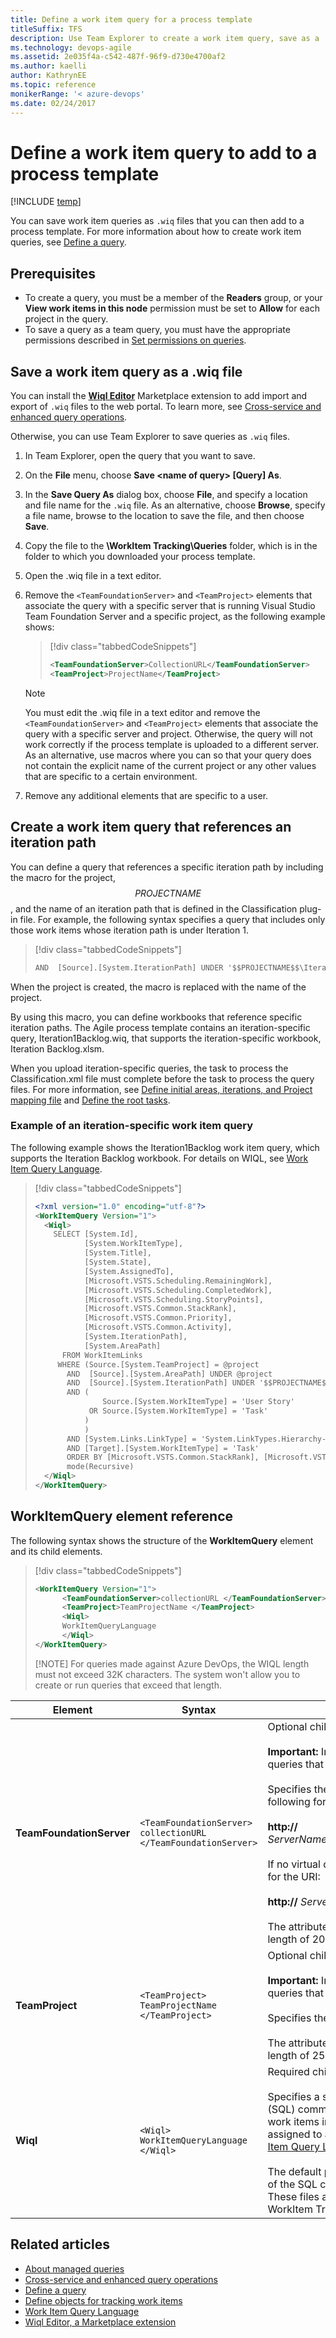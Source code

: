 ```yaml
---
title: Define a work item query for a process template
titleSuffix: TFS
description: Use Team Explorer to create a work item query, save as a .wiq file, and add to a process template 
ms.technology: devops-agile
ms.assetid: 2e035f4a-c542-487f-96f9-d730e4700af2
ms.author: kaelli
author: KathrynEE
ms.topic: reference
monikerRange: '< azure-devops' 
ms.date: 02/24/2017
---
```


# Define a work item query to add to a process template

[!INCLUDE [temp](../../includes/customization-phase-0-and-1-plus-version-header.md)]

<a name="top"></a> 

You can save work item queries as `.wiq` files that you can then add to a process template. For more information about how to create work item queries, see [Define a query](../../boards/queries/using-queries.md).  
  
## Prerequisites
  
- To create a query, you must be a member of the **Readers** group, or your **View work items in this node** permission must be set to **Allow** for each project in the query.   
- To save a query as a team query, you must have the appropriate permissions described in [Set permissions on queries](../../boards/queries/set-query-permissions.md).  
  
<a name="create"></a> 

## Save a work item query as a .wiq file  

You can install the [**Wiql Editor**](https://marketplace.visualstudio.com/items?itemName=ottostreifel.wiql-editor) Marketplace extension to add import and export of `.wiq` files to the web portal. To learn more, see [Cross-service and enhanced query operations](../../boards/queries/query-support-integration-cross-service-extensions.md).

Otherwise, you can use Team Explorer to save queries as `.wiq` files.  
  
1. In Team Explorer, open the query that you want to save.  
2. On the **File** menu, choose **Save \<name of query> [Query] As**.  
3. In the **Save Query As** dialog box, choose **File**, and specify a location and file name for the `.wiq` file. As an alternative, choose **Browse**, specify a file name, browse to the location to save the file, and then choose **Save**.  
4. Copy the file to the **\WorkItem Tracking\Queries** folder, which is in the folder to which you downloaded your process template.  
5. Open the .wiq file in a text editor.  
6. Remove the `<TeamFoundationServer>` and `<TeamProject>` elements that associate the query with a specific server that is running Visual Studio Team Foundation Server and a specific project, as the following example shows:  
  
   > [!div class="tabbedCodeSnippets"]
   > ```XML 
   > <TeamFoundationServer>CollectionURL</TeamFoundationServer>  
   > <TeamProject>ProjectName</TeamProject>  
   > ```  

   > [!NOTE]
   >  You must edit the .wiq file in a text editor and remove the `<TeamFoundationServer>` and `<TeamProject>` elements that associate the query with a specific server and project. Otherwise, the query will not work correctly if the process template is uploaded to a different server. As an alternative, use macros where you can so that your query does not contain the explicit name of the current project or any other values that are specific to a certain environment.  
  
7. Remove any additional elements that are specific to a user.  
  

<a name="path"></a> 

##  Create a work item query that references an iteration path  

 You can define a query that references a specific iteration path by including the macro for the project, $$PROJECTNAME$$, and the name of an iteration path that is defined in the Classification plug-in file. For example, the following syntax specifies a query that includes only those work items whose iteration path is under Iteration 1.  
  
> [!div class="tabbedCodeSnippets"]
> ```XML 
> AND  [Source].[System.IterationPath] UNDER '$$PROJECTNAME$$\Iteration 1'  
> ```  
  
 When the project is created, the macro is replaced with the name of the project.  
  
 By using this macro, you can define workbooks that reference specific iteration paths. The Agile process template contains an iteration-specific query, Iteration1Backlog.wiq, that supports the iteration-specific workbook, Iteration Backlog.xlsm.  
  
 When you upload iteration-specific queries, the task to process the Classification.xml file must complete before the task to process the query files. For more information, see [Define initial areas, iterations, and Project mapping file](define-classification-plug-in.md) and [Define the root tasks](define-root-tasks-process-template-plug-in.md).  
  
<a name="iterationspecific"></a> 

###  Example of an iteration-specific work item query  

 The following example shows the Iteration1Backlog work item query, which supports the Iteration Backlog workbook. For details on WIQL, see [Work Item Query Language](../../boards/queries/wiql-syntax.md).
  
> [!div class="tabbedCodeSnippets"]
> ```XML
> <?xml version="1.0" encoding="utf-8"?>  
> <WorkItemQuery Version="1">  
>   <Wiql>  
>     SELECT [System.Id],  
>            [System.WorkItemType],  
>            [System.Title],  
>            [System.State],  
>            [System.AssignedTo],  
>            [Microsoft.VSTS.Scheduling.RemainingWork],  
>            [Microsoft.VSTS.Scheduling.CompletedWork],  
>            [Microsoft.VSTS.Scheduling.StoryPoints],  
>            [Microsoft.VSTS.Common.StackRank],  
>            [Microsoft.VSTS.Common.Priority],  
>            [Microsoft.VSTS.Common.Activity],  
>            [System.IterationPath],  
>            [System.AreaPath]  
>       FROM WorkItemLinks  
>      WHERE (Source.[System.TeamProject] = @project   
>        AND  [Source].[System.AreaPath] UNDER @project  
>        AND  [Source].[System.IterationPath] UNDER '$$PROJECTNAME$$\Iteration 1'  
>        AND (  
>                Source.[System.WorkItemType] = 'User Story'   
>             OR Source.[System.WorkItemType] = 'Task'  
>            )  
>            )  
>        AND [System.Links.LinkType] = 'System.LinkTypes.Hierarchy-Forward'  
>        AND [Target].[System.WorkItemType] = 'Task'  
>        ORDER BY [Microsoft.VSTS.Common.StackRank], [Microsoft.VSTS.Common.Priority]  
>        mode(Recursive)  
>   </Wiql>  
> </WorkItemQuery>  
> ```  
  
<a name="elements"></a> 

## WorkItemQuery element reference  

 The following syntax shows the structure of the **WorkItemQuery** element and its child elements.  
  
> [!div class="tabbedCodeSnippets"]
> ```XML 
> <WorkItemQuery Version="1">  
>       <TeamFoundationServer>collectionURL </TeamFoundationServer>  
>       <TeamProject>TeamProjectName </TeamProject>  
>       <Wiql>  
>       WorkItemQueryLanguage  
>       </Wiql>  
> </WorkItemQuery>  
> ```  
> 
> [!NOTE]
> For queries made against Azure DevOps, the WIQL length must not exceed 32K characters. The system won't allow you to create or run queries that exceed that length.   

|Element|Syntax|Description|  
|-------------|------------|-----------------|  
|**TeamFoundationServer**|`<TeamFoundationServer>`<br />      `collectionURL`<br /> `</TeamFoundationServer>`|Optional child element of **WorkItemQuery**.<br /><br /> **Important:** In general, you remove this element from queries that you add to process templates.<br /><br /> Specifies the URI of the project collection in the following format:<br /><br /> **http://** *ServerName:Port/VirtualDirectoryName/CollectionName*<br /><br /> If no virtual directory is used, use the following format for the URI:<br /><br /> **http://** *ServerName:Port/CollectionName*<br /><br /> The attribute type is **ServerNameType** with a maximum length of 2047.|  
|**TeamProject**|`<TeamProject>`<br />      `TeamProjectName`<br /> `</TeamProject>`|Optional child element of **WorkItemQuery**.<br /><br /> **Important:** In general, you remove this element from queries that you add to process templates.<br /><br /> Specifies the project against which to run the query.<br /><br /> The attribute type is **ProjectNameType** with a maximum length of 255 characters.|  
|**Wiql**|`<Wiql>`<br />      `WorkItemQueryLanguage`<br /> `</Wiql>`|Required child element of **WorkItemQuery**.<br /><br /> Specifies a sequence of Structured Query Language (SQL) commands that act as filter criteria to find a set of work items in a project and return the values that are assigned to a set number of fields. For details, see [Work Item Query Language](../../boards/queries/wiql-syntax.md). <br /><br /> The default process templates provide several examples of the SQL commands that the **Wiql** element supports. These files are located in the Queries folder of the WorkItem Tracking folder. |  
  
## Related articles   

- [About managed queries](../../boards/queries/about-managed-queries.md)  
- [Cross-service and enhanced query operations](../../boards/queries/query-support-integration-cross-service-extensions.md)
- [Define a query](../../boards/queries/using-queries.md)      
-  [Define objects for tracking work items](define-objects-track-work-items-plug-in.md)  
-  [Work Item Query Language](../../boards/queries/wiql-syntax.md) 
-  [Wiql Editor, a Marketplace extension](https://marketplace.visualstudio.com/items?itemName=ottostreifel.wiql-editor)